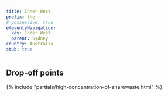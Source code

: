 ```yaml
---
title: Inner West
prefix: the
# possessive: true
eleventyNavigation:
  key: Inner West
  parent: Sydney
country: Australia
stub: true
---
```


## Drop-off points

{% include "partials/high-concentration-of-sharewaste.html" %}
